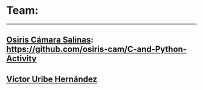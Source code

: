 # Team:   
----------------------------
## [Osiris Cámara Salinas](https://github.com/osiris-cam/C-and-Python-Activity): https://github.com/osiris-cam/C-and-Python-Activity
## [Víctor Uribe Hernández](https://github.com/victoruribehdz/programing-2/tree/master/10%20Exercises%20) 
